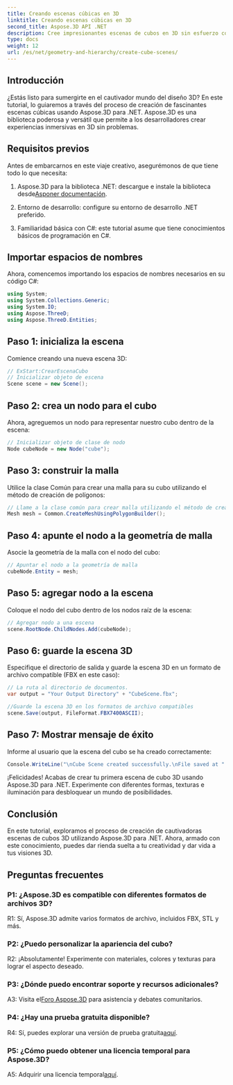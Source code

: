 ```yaml
---
title: Creando escenas cúbicas en 3D
linktitle: Creando escenas cúbicas en 3D
second_title: Aspose.3D API .NET
description: Cree impresionantes escenas de cubos en 3D sin esfuerzo con Aspose.3D para .NET. Descargue la biblioteca, siga nuestra guía paso a paso y dé rienda suelta.
type: docs
weight: 12
url: /es/net/geometry-and-hierarchy/create-cube-scenes/
---
```

## Introducción

¿Estás listo para sumergirte en el cautivador mundo del diseño 3D? En este tutorial, lo guiaremos a través del proceso de creación de fascinantes escenas cúbicas usando Aspose.3D para .NET. Aspose.3D es una biblioteca poderosa y versátil que permite a los desarrolladores crear experiencias inmersivas en 3D sin problemas.

## Requisitos previos

Antes de embarcarnos en este viaje creativo, asegurémonos de que tiene todo lo que necesita:

1.  Aspose.3D para la biblioteca .NET: descargue e instale la biblioteca desde[Asponer documentación](https://reference.aspose.com/3d/net/).

2. Entorno de desarrollo: configure su entorno de desarrollo .NET preferido.

3. Familiaridad básica con C#: este tutorial asume que tiene conocimientos básicos de programación en C#.

## Importar espacios de nombres

Ahora, comencemos importando los espacios de nombres necesarios en su código C#:

```csharp
using System;
using System.Collections.Generic;
using System.IO;
using Aspose.ThreeD;
using Aspose.ThreeD.Entities;
```

## Paso 1: inicializa la escena

Comience creando una nueva escena 3D:

```csharp
// ExStart:CrearEscenaCubo
// Inicializar objeto de escena
Scene scene = new Scene();
```

## Paso 2: crea un nodo para el cubo

Ahora, agreguemos un nodo para representar nuestro cubo dentro de la escena:

```csharp
// Inicializar objeto de clase de nodo
Node cubeNode = new Node("cube");
```

## Paso 3: construir la malla

Utilice la clase Común para crear una malla para su cubo utilizando el método de creación de polígonos:

```csharp
// Llame a la clase común para crear malla utilizando el método de creación de polígonos para establecer una instancia de malla
Mesh mesh = Common.CreateMeshUsingPolygonBuilder();
```

## Paso 4: apunte el nodo a la geometría de malla

Asocie la geometría de la malla con el nodo del cubo:

```csharp
// Apuntar el nodo a la geometría de malla
cubeNode.Entity = mesh;
```

## Paso 5: agregar nodo a la escena

Coloque el nodo del cubo dentro de los nodos raíz de la escena:

```csharp
// Agregar nodo a una escena
scene.RootNode.ChildNodes.Add(cubeNode);
```

## Paso 6: guarde la escena 3D

Especifique el directorio de salida y guarde la escena 3D en un formato de archivo compatible (FBX en este caso):

```csharp
// La ruta al directorio de documentos.
var output = "Your Output Directory" + "CubeScene.fbx";

//Guarde la escena 3D en los formatos de archivo compatibles
scene.Save(output, FileFormat.FBX7400ASCII);
```

## Paso 7: Mostrar mensaje de éxito

Informe al usuario que la escena del cubo se ha creado correctamente:

```csharp
Console.WriteLine("\nCube Scene created successfully.\nFile saved at " + output);
```

¡Felicidades! Acabas de crear tu primera escena de cubo 3D usando Aspose.3D para .NET. Experimente con diferentes formas, texturas e iluminación para desbloquear un mundo de posibilidades.

## Conclusión

En este tutorial, exploramos el proceso de creación de cautivadoras escenas de cubos 3D utilizando Aspose.3D para .NET. Ahora, armado con este conocimiento, puedes dar rienda suelta a tu creatividad y dar vida a tus visiones 3D.

## Preguntas frecuentes

### P1: ¿Aspose.3D es compatible con diferentes formatos de archivos 3D?

R1: Sí, Aspose.3D admite varios formatos de archivo, incluidos FBX, STL y más.

### P2: ¿Puedo personalizar la apariencia del cubo?

R2: ¡Absolutamente! Experimente con materiales, colores y texturas para lograr el aspecto deseado.

### P3: ¿Dónde puedo encontrar soporte y recursos adicionales?

 A3: Visita el[Foro Aspose.3D](https://forum.aspose.com/c/3d/18) para asistencia y debates comunitarios.

### P4: ¿Hay una prueba gratuita disponible?

 R4: Sí, puedes explorar una versión de prueba gratuita[aquí](https://releases.aspose.com/).

### P5: ¿Cómo puedo obtener una licencia temporal para Aspose.3D?

 A5: Adquirir una licencia temporal[aquí](https://purchase.aspose.com/temporary-license/).